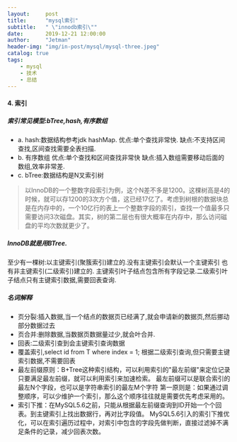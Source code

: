 ```yaml
---
layout:     post
title:      "mysql索引"
subtitle:   " \"innodb索引\""
date:       2019-12-21 12:00:00
author:     "Jetman"
header-img: "img/in-post/mysql/mysql-three.jpeg"
catalog: true
tags:
    - mysql
    - 技术
    - 总结
---
```



#### 4. 索引
##### 索引常见模型:bTree,hash,有序数组
  - a. hash:数据结构参考jdk hashMap.
    优点:单个查找非常快.
    缺点:不支持区间查找,区间查找需要全表扫描.
  - b. 有序数组
    优点:单个查找和区间查找非常快
    缺点:插入数组需要移动后面的数组,效率非常差.
  - c. bTree:数据结构是N叉索引树
  > 以InnoDB的一个整数字段索引为例，这个N差不多是1200。这棵树高是4的时候，就可以存1200的3次方个值，这已经17亿了。考虑到树根的数据块总是在内存中的，一个10亿行的表上一个整数字段的索引，查找一个值最多只需要访问3次磁盘。其实，树的第二层也有很大概率在内存中，那么访问磁盘的平均次数就更少了。

##### InnoDB就是用BTree.
  至少有一棵树:以主键索引(聚簇索引)建立的.没有主键索引会默认一个主键索引
  也有非主键索引(二级索引)建立的.
  主键索引叶子结点包含所有字段记录.二级索引叶子结点只有主键索引数据,需要回表查询.
  
##### 名词解释
  - 页分裂:插入数据,当一个结点的数据页已经满了,就会申请新的数据页,然后挪动部分数据过去
  - 页合并:删除数据,当数据页数据量过少,就会叶合并.
  - 回表:二级索引查到会主键索引查询数据
  - 覆盖索引,select id from T where index = 1; 根据二级索引查询,但只需要主键索引数据,不需要回表
  - 最左前缀原则：B+Tree这种索引结构，可以利用索引的"最左前缀"来定位记录
只要满足最左前缀，就可以利用索引来加速检索。
最左前缀可以是联合索引的最左N个字段，也可以是字符串索引的最左M个字符
第一原则是：如果通过调整顺序，可以少维护一个索引，那么这个顺序往往就是需要优先考虑采用的。
  - 索引下推：在MySQL5.6之前，只能从根据最左前缀查询到ID开始一个个回表。到主键索引上找出数据行，再对比字段值。
MySQL5.6引入的索引下推优化，可以在索引遍历过程中，对索引中包含的字段先做判断，直接过滤掉不满足条件的记录，减少回表次数。